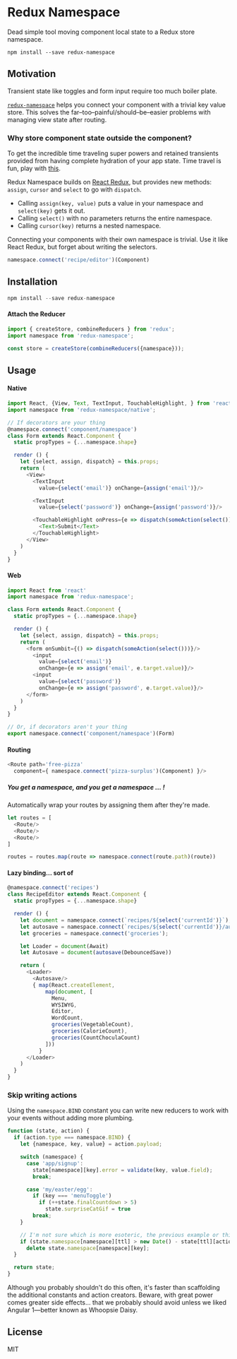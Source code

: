 Redux Namespace
=============

Dead simple tool moving component local state to a Redux store namespace.

```shell
npm install --save redux-namespace
```

## Motivation
Transient state like toggles and form input require too much boiler plate.

[`redux-namespace`](https://www.npmjs.com/package/redux-namespace)
helps you connect your component with a trivial key value store. This solves the
far–too–painful/should–be–easier problems with managing view state after routing.

### Why store component state outside the component?
To get the incredible time traveling super powers and retained transients provided
from having complete hydration of your app state. Time travel is fun, play with [this](http://todo.cmyk.nyc).

Redux Namespace builds on [React Redux](https://www.npmjs.com/package/react-redux/),
but provides new methods: `assign`, `cursor` and `select` to go with `dispatch`.

* Calling `assign(key, value)` puts a value in your namespace and `select(key)` gets
it out.
* Calling `select()` with no parameters returns the entire namespace.
* Calling `cursor(key)` returns a nested namespace.

Connecting your components with their own namespace is trivial. Use it like
React Redux, but forget about writing the selectors.

```js
namespace.connect('recipe/editor')(Component)
```

## Installation

```js
npm install --save redux-namespace
```

#### Attach the Reducer
```js
import { createStore, combineReducers } from 'redux';
import namespace from 'redux-namespace';

const store = createStore(combineReducers({namespace}));
```


## Usage


#### Native
```js
import React, {View, Text, TextInput, TouchableHighlight, } from 'react-native'
import namespace from 'redux-namespace/native';

// If decorators are your thing
@namespace.connect('component/namespace')
class Form extends React.Component {
  static propTypes = {...namespace.shape}

  render () {
    let {select, assign, dispatch} = this.props;
    return (
      <View>
        <TextInput
          value={select('email')} onChange={assign('email')}/>

        <TextInput
          value={select('password')} onChange={assign('password')}/>

        <TouchableHighlight onPress={e => dispatch(someAction(select()))}>
          <Text>Submit</Text>
        </TouchableHighlight>
      </View>
    )
  }
}
```


#### Web
```js
import React from 'react'
import namespace from 'redux-namespace';

class Form extends React.Component {
  static propTypes = {...namespace.shape}

  render () {
    let {select, assign, dispatch} = this.props;
    return (
      <form onSumbit={() => dispatch(someAction(select()))}/>
        <input
          value={select('email')}
          onChange={e => assign('email', e.target.value)}/>
        <input
          value={select('password')}
          onChange={e => assign('password', e.target.value)}/>
      </form>
    )
  }
}

// Or, if decorators aren't your thing
export namespace.connect('component/namespace')(Form)
```


#### Routing
```js
<Route path='free-pizza'
  component={ namespace.connect('pizza-surplus')(Component) }/>
```

##### You get a namespace, and you get a namespace … !
Automatically wrap your routes by assigning them after they're made.
```js
let routes = [
  <Route/>
  <Route/>
  <Route/>
]

routes = routes.map(route => namespace.connect(route.path)(route))
```

#### Lazy binding… sort of
```js
@namespace.connect('recipes')
class RecipeEditor extends React.Component {
  static propTypes = {...namespace.shape}

  render () {
    let document = namespace.connect(`recipes/${select('currentId')}`);
    let autosave = namespace.connect(`recipes/${select('currentId')}/autosave`);
    let groceries = namespace.connect('groceries');

    let Loader = document(Await)
    let Autosave = document(autosave(DebouncedSave))

    return (
      <Loader>
        <Autosave/>
        { map(React.createElement,
            map(document, [
              Menu,
              WYSIWYG,
              Editor,
              WordCount,
              groceries(VegetableCount),
              groceries(CalorieCount),
              groceries(CountChoculaCount)
            ]))
          }
      </Loader>
    )
  }
}
```


### Skip writing actions
Using the `namespace.BIND` constant you can write new reducers to work with
your events without adding more plumbing.

```js
function (state, action) {
  if (action.type === namespace.BIND) {
    let {namespace, key, value} = action.payload;

    switch (namespace) {
      case 'app/signup':
        state[namespace][key].error = validate(key, value.field);
        break;

      case 'my/easter/egg':
        if (key === 'menuToggle')
          if (++state.finalCountdown > 5)
            state.surpriseCatGif = true
        break;
    }

    // I'm not sure which is more esoteric, the previous example or this one
    if (state.namespace[namespace][ttl] > new Date() - state[ttl][action.namespace][key])
      delete state.namespace[namespace][key];
  }

  return state;
}
```

Although you probably shouldn't do this often, it's faster than scaffolding
the additional constants and action creators. Beware, with great power comes greater side effects…
that we probably should avoid unless we liked Angular 1—better known as Whoopsie Daisy.


## License

MIT
